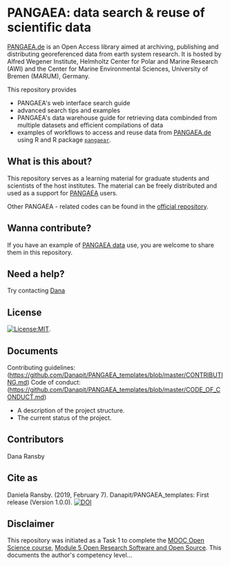 # PANGAEA: data search & reuse of scientific data
[PANGAEA.de](https://www.pangaea.de "PANGAEA home page") is an Open Access library aimed at archiving, publishing and distributing georeferenced data from earth system research. It is hosted by Alfred Wegener Institute, Helmholtz Center for Polar and Marine Research (AWI) and the Center for Marine Environmental Sciences, University of Bremen (MARUM), Germany.

This repository provides
* PANGAEA's web interface search guide
* advanced search tips and examples
* PANGAEA's data warehouse guide for retrieving data combinded from multiple datasets and efficient compilations of data
* examples of workflows to access and reuse data from  [PANGAEA.de](https://www.pangaea.de "PANGAEA home page") using R and R package [`pangaear`](https://github.com/ropensci/pangaear).

## What is this about?
This repository serves as a learning material for graduate students and scientists of the host institutes. The material can be freely distributed and used as a support for [PANGAEA](https://www.pangaea.de) users.

Other PANGAEA - related codes can be found in the [official repository](https://github.com/pangaea-data-publisher).

## Wanna contribute?
If you have an example of [PANGAEA data](https://www.pangaea.de) use, you are welcome to share them in this repository.

## Need a help?
Try contacting [Dana](https://www.awi.de/nc/ueber-uns/organisation/mitarbeiter/daniela-ransby.html "Dana")

## License
[![License:MIT](https://img.shields.io/badge/License-MIT-yellow.svg)](https://opensource.org/licenses/MIT).

## Documents
Contributing guidelines: (https://github.com/Danapit/PANGAEA_templates/blob/master/CONTRIBUTING.md)
Code of conduct: (https://github.com/Danapit/PANGAEA_templates/blob/master/CODE_OF_CONDUCT.md)

* A description of the project structure.
* The current status of the project.

## Contributors
Dana Ransby

## Cite as
Daniela Ransby. (2019, February 7). Danapit/PANGAEA_templates: First release (Version 1.0.0). [![DOI](https://zenodo.org/badge/DOI/10.5281/zenodo.2559491.svg)](https://doi.org/10.5281/zenodo.2559491)

## Disclaimer
This repository was initiated as a Task 1 to complete the [MOOC Open Science course](https://eliademy.com/app/a/courses/02d7338a7e), [Module 5 Open Research Software and Open Source](https://github.com/OpenScienceMOOC/Module-5-Open-Research-Software-and-Open-Source/). This documents the author's competency level...
